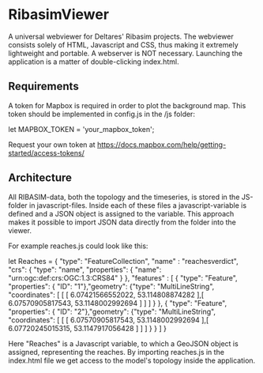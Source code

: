 # RibasimViewer
A universal webviewer for Deltares' Ribasim projects.
The webviewer consists solely of HTML, Javascript and CSS, thus making it extremely lightweight and portable. A webserver is NOT necessary.
Launching the application is a matter of double-clicking index.html.

## Requirements
A token for Mapbox is required in order to plot the background map. This token should be implemented in config.js in the /js folder:

let MAPBOX_TOKEN = 'your_mapbox_token';

Request your own token at https://docs.mapbox.com/help/getting-started/access-tokens/

## Architecture
All RIBASIM-data, both the topology and the timeseries, is stored in the JS-folder in javascript-files. 
Inside each of these files a javascript-variable is defined and a JSON object is assigned to the variable.
This approach makes it possible to import JSON data directly from the folder into the viewer.

For example reaches.js could look like this:

let Reaches = 
{
"type": "FeatureCollection", 
"name" :  "reachesverdict",
"crs": { "type": "name", "properties": { "name": "urn:ogc:def:crs:OGC:1.3:CRS84" } },
"features" :  [
{ "type": "Feature", "properties": { "ID": "1"},"geometry": {"type": "MultiLineString", "coordinates": [ [ [ 6.07421566552022, 53.114808874282 ],[ 6.07570905817543, 53.1148002992694 ] ] ] } },
{ "type": "Feature", "properties": { "ID": "2"},"geometry": {"type": "MultiLineString", "coordinates": [ [ [ 6.07570905817543, 53.1148002992694 ],[ 6.07720245015315, 53.1147917056428 ] ] ] } }
]
}

Here "Reaches" is a Javascript variable, to which a GeoJSON object is assigned, representing the reaches. 
By importing reaches.js in the index.html file we get access to the model's topology inside the application.


